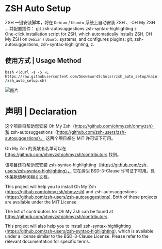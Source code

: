 # ZSH Auto Setup
ZSH 一键安装脚本，将在 `Debian` / `Ubuntu` 系统上自动安装 ZSH 、 OH My ZSH ，并配置插件： git zsh-autosuggestions zsh-syntax-highlighting z  
One-click installation script for ZSH, which automatically installs ZSH, OH My ZSH on `Debian` / `Ubuntu` systems, and configures plugins: git, zsh-autosuggestions, zsh-syntax-highlighting, z.
## 使用方式 | Usage Method
`bash <(curl -s -S -L https://raw.githubusercontent.com/SnowSwordScholar/zsh_auto_setup/main/zsh_auto_setup.sh)`

![图片](https://github.com/SnowSwordScholar/zsh_auto_setup/assets/73566969/a2f6950f-086e-486e-8bd4-69add871591a)

# 声明 | Declaration
这个项目将帮助您安装 Oh My Zsh（https://github.com/ohmyzsh/ohmyzsh）和 zsh-autosuggestions（https://github.com/zsh-users/zsh-autosuggestions）。
这两个项目都在 MIT 许可证下可用。

Oh My Zsh 的贡献者名单可以在 https://github.com/ohmyzsh/ohmyzsh/contributors 找到。

该项目还将帮助您安装 zsh-syntax-highlighting（https://github.com/zsh-users/zsh-syntax-highlighting），
它在类似 BSD-3-Clause 许可证下可用。具体条款请参阅相关文档。


This project will help you to install Oh My Zsh (https://github.com/ohmyzsh/ohmyzsh)  and zsh-autosuggestions (https://github.com/zsh-users/zsh-autosuggestions). 
Both of these projects are available under the MIT License.

The list of contributors for Oh My Zsh can be found at https://github.com/ohmyzsh/ohmyzsh/contributors. 

This project will also help you to install zsh-syntax-highlighting (https://github.com/zsh-users/zsh-syntax-highlighting), 
which is available under a license similar to the BSD-3-Clause License. Please refer to the relevant documentation for specific terms.
